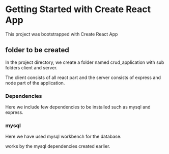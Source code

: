 # Getting Started with Create React App

This project was bootstrapped with Create React App

## folder to be created

In the project directory, we create a folder named crud_application with sub folders client and server.

The client consists of all react part and the server consists of express and node part of the application.

### Dependencies 
Here we include few dependencies to be installed such as mysql and express. 

### mysql 

Here we have used mysql workbench for the database. 

works by the mysql dependencies created earlier.

